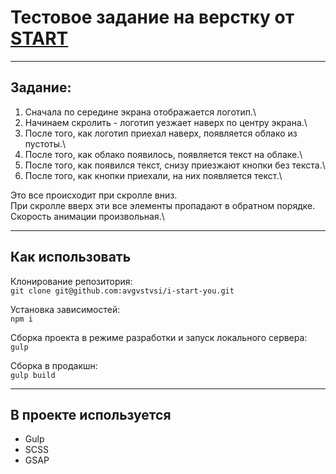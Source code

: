 # Тестовое задание на верстку от [START](https://start.ru/)

---

## Задание:
1. Сначала по середине экрана отображается логотип.\
2. Начинаем скролить - логотип уезжает наверх по центру экрана.\
3. После того, как логотип приехал наверх, появляется облако из пустоты.\
4. После того, как облако появилось, появляется текст на облаке.\
5. После того, как появился текст, снизу приезжают кнопки без текста.\
6. После того, как кнопки приехали, на них появляется текст.\

Это все происходит при скролле вниз.\
При скролле вверх эти все элементы пропадают в обратном порядке.\
Скорость анимации произвольная.\

---

## Как использовать

Клонирование репозитория:\
`git clone git@github.com:avgvstvsi/i-start-you.git`

Установка зависимостей:\
`npm i`

Сборка проекта в режиме разработки и запуск локального сервера:\
`gulp`

Сборка в продакшн:\
`gulp build` 

---

## В проекте используется

* Gulp
* SCSS
* GSAP
